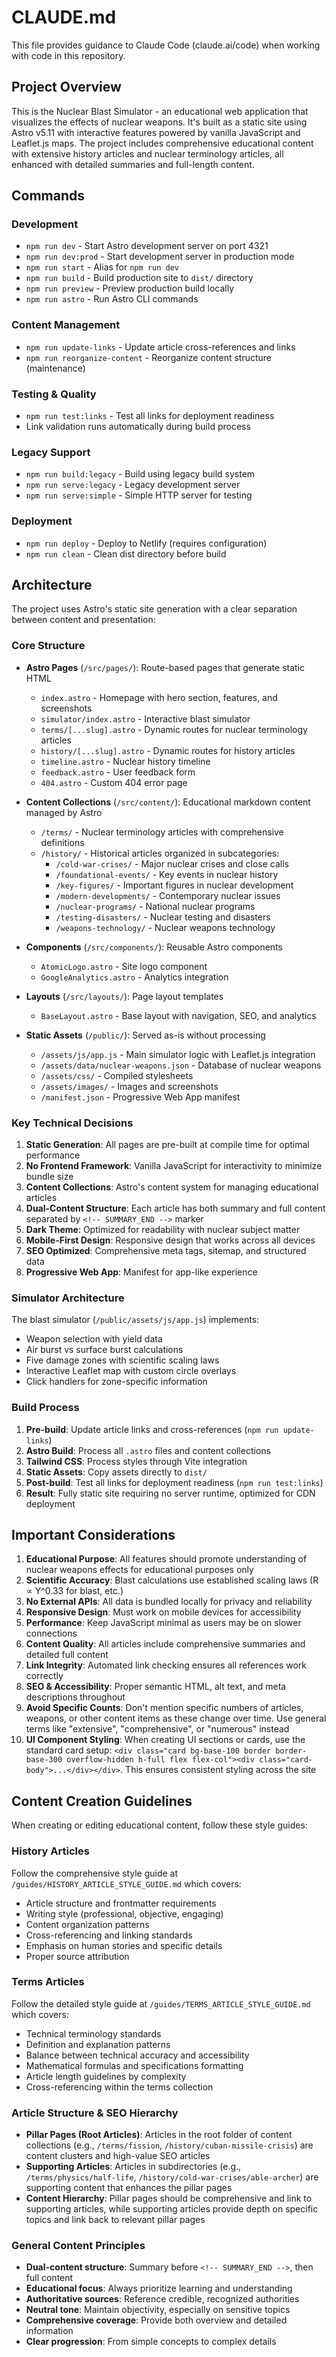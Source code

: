# CLAUDE.md

This file provides guidance to Claude Code (claude.ai/code) when working with code in this repository.

## Project Overview

This is the Nuclear Blast Simulator - an educational web application that visualizes the effects of nuclear weapons. It's built as a static site using Astro v5.11 with interactive features powered by vanilla JavaScript and Leaflet.js maps. The project includes comprehensive educational content with extensive history articles and nuclear terminology articles, all enhanced with detailed summaries and full-length content.

## Commands

### Development
- `npm run dev` - Start Astro development server on port 4321
- `npm run dev:prod` - Start development server in production mode
- `npm run start` - Alias for `npm run dev`
- `npm run build` - Build production site to `dist/` directory
- `npm run preview` - Preview production build locally
- `npm run astro` - Run Astro CLI commands

### Content Management
- `npm run update-links` - Update article cross-references and links
- `npm run reorganize-content` - Reorganize content structure (maintenance)

### Testing & Quality
- `npm run test:links` - Test all links for deployment readiness
- Link validation runs automatically during build process

### Legacy Support
- `npm run build:legacy` - Build using legacy build system
- `npm run serve:legacy` - Legacy development server
- `npm run serve:simple` - Simple HTTP server for testing

### Deployment
- `npm run deploy` - Deploy to Netlify (requires configuration)
- `npm run clean` - Clean dist directory before build

## Architecture

The project uses Astro's static site generation with a clear separation between content and presentation:

### Core Structure
- **Astro Pages** (`/src/pages/`): Route-based pages that generate static HTML
  - `index.astro` - Homepage with hero section, features, and screenshots
  - `simulator/index.astro` - Interactive blast simulator
  - `terms/[...slug].astro` - Dynamic routes for nuclear terminology articles
  - `history/[...slug].astro` - Dynamic routes for history articles
  - `timeline.astro` - Nuclear history timeline
  - `feedback.astro` - User feedback form
  - `404.astro` - Custom 404 error page

- **Content Collections** (`/src/content/`): Educational markdown content managed by Astro
  - `/terms/` - Nuclear terminology articles with comprehensive definitions
  - `/history/` - Historical articles organized in subcategories:
    - `/cold-war-crises/` - Major nuclear crises and close calls
    - `/foundational-events/` - Key events in nuclear history
    - `/key-figures/` - Important figures in nuclear development
    - `/modern-developments/` - Contemporary nuclear issues
    - `/nuclear-programs/` - National nuclear programs
    - `/testing-disasters/` - Nuclear testing and disasters
    - `/weapons-technology/` - Nuclear weapons technology

- **Components** (`/src/components/`): Reusable Astro components
  - `AtomicLogo.astro` - Site logo component
  - `GoogleAnalytics.astro` - Analytics integration

- **Layouts** (`/src/layouts/`): Page layout templates
  - `BaseLayout.astro` - Base layout with navigation, SEO, and analytics

- **Static Assets** (`/public/`): Served as-is without processing
  - `/assets/js/app.js` - Main simulator logic with Leaflet.js integration
  - `/assets/data/nuclear-weapons.json` - Database of nuclear weapons
  - `/assets/css/` - Compiled stylesheets
  - `/assets/images/` - Images and screenshots
  - `/manifest.json` - Progressive Web App manifest

### Key Technical Decisions
1. **Static Generation**: All pages are pre-built at compile time for optimal performance
2. **No Frontend Framework**: Vanilla JavaScript for interactivity to minimize bundle size
3. **Content Collections**: Astro's content system for managing educational articles
4. **Dual-Content Structure**: Each article has both summary and full content separated by `<!-- SUMMARY_END -->` marker
5. **Dark Theme**: Optimized for readability with nuclear subject matter
6. **Mobile-First Design**: Responsive design that works across all devices
7. **SEO Optimized**: Comprehensive meta tags, sitemap, and structured data
8. **Progressive Web App**: Manifest for app-like experience

### Simulator Architecture
The blast simulator (`/public/assets/js/app.js`) implements:
- Weapon selection with yield data
- Air burst vs surface burst calculations
- Five damage zones with scientific scaling laws
- Interactive Leaflet map with custom circle overlays
- Click handlers for zone-specific information

### Build Process
1. **Pre-build**: Update article links and cross-references (`npm run update-links`)
2. **Astro Build**: Process all `.astro` files and content collections
3. **Tailwind CSS**: Process styles through Vite integration
4. **Static Assets**: Copy assets directly to `dist/`
5. **Post-build**: Test all links for deployment readiness (`npm run test:links`)
6. **Result**: Fully static site requiring no server runtime, optimized for CDN deployment

## Important Considerations

1. **Educational Purpose**: All features should promote understanding of nuclear weapons effects for educational purposes only
2. **Scientific Accuracy**: Blast calculations use established scaling laws (R ∝ Y^0.33 for blast, etc.)
3. **No External APIs**: All data is bundled locally for privacy and reliability
4. **Responsive Design**: Must work on mobile devices for accessibility
5. **Performance**: Keep JavaScript minimal as users may be on slower connections
6. **Content Quality**: All articles include comprehensive summaries and detailed full content
7. **Link Integrity**: Automated link checking ensures all references work correctly
8. **SEO & Accessibility**: Proper semantic HTML, alt text, and meta descriptions throughout
9. **Avoid Specific Counts**: Don't mention specific numbers of articles, weapons, or other content items as these change over time. Use general terms like "extensive", "comprehensive", or "numerous" instead
10. **UI Component Styling**: When creating UI sections or cards, use the standard card setup: `<div class="card bg-base-100 border border-base-300 overflow-hidden h-full flex flex-col"><div class="card-body">...</div></div>`. This ensures consistent styling across the site

## Content Creation Guidelines

When creating or editing educational content, follow these style guides:

### History Articles
Follow the comprehensive style guide at `/guides/HISTORY_ARTICLE_STYLE_GUIDE.md` which covers:
- Article structure and frontmatter requirements
- Writing style (professional, objective, engaging)
- Content organization patterns
- Cross-referencing and linking standards
- Emphasis on human stories and specific details
- Proper source attribution

### Terms Articles
Follow the detailed style guide at `/guides/TERMS_ARTICLE_STYLE_GUIDE.md` which covers:
- Technical terminology standards
- Definition and explanation patterns
- Balance between technical accuracy and accessibility
- Mathematical formulas and specifications formatting
- Article length guidelines by complexity
- Cross-referencing within the terms collection

### Article Structure & SEO Hierarchy
- **Pillar Pages (Root Articles)**: Articles in the root folder of content collections (e.g., `/terms/fission`, `/history/cuban-missile-crisis`) are content clusters and high-value SEO articles
- **Supporting Articles**: Articles in subdirectories (e.g., `/terms/physics/half-life`, `/history/cold-war-crises/able-archer`) are supporting content that enhances the pillar pages
- **Content Hierarchy**: Pillar pages should be comprehensive and link to supporting articles, while supporting articles provide depth on specific topics and link back to relevant pillar pages

### General Content Principles
- **Dual-content structure**: Summary before `<!-- SUMMARY_END -->`, then full content
- **Educational focus**: Always prioritize learning and understanding
- **Authoritative sources**: Reference credible, recognized authorities
- **Neutral tone**: Maintain objectivity, especially on sensitive topics
- **Comprehensive coverage**: Provide both overview and detailed information
- **Clear progression**: From simple concepts to complex details